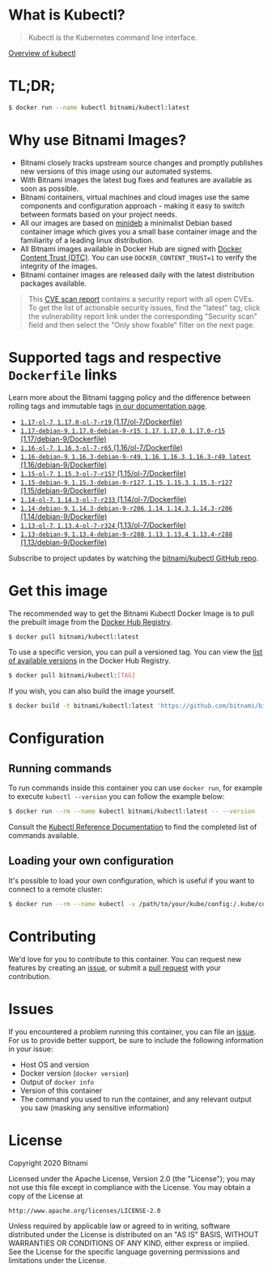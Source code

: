 
# What is Kubectl?

> Kubectl is the Kubernetes command line interface.

[Overview of kubectl](https://kubernetes.io/docs/reference/kubectl/overview/)

# TL;DR;

```bash
$ docker run --name kubectl bitnami/kubectl:latest
```

# Why use Bitnami Images?

* Bitnami closely tracks upstream source changes and promptly publishes new versions of this image using our automated systems.
* With Bitnami images the latest bug fixes and features are available as soon as possible.
* Bitnami containers, virtual machines and cloud images use the same components and configuration approach - making it easy to switch between formats based on your project needs.
* All our images are based on [minideb](https://github.com/bitnami/minideb) a minimalist Debian based container image which gives you a small base container image and the familiarity of a leading linux distribution.
* All Bitnami images available in Docker Hub are signed with [Docker Content Trust (DTC)](https://docs.docker.com/engine/security/trust/content_trust/). You can use `DOCKER_CONTENT_TRUST=1` to verify the integrity of the images.
* Bitnami container images are released daily with the latest distribution packages available.


> This [CVE scan report](https://quay.io/repository/bitnami/kubectl?tab=tags) contains a security report with all open CVEs. To get the list of actionable security issues, find the "latest" tag, click the vulnerability report link under the corresponding "Security scan" field and then select the "Only show fixable" filter on the next page.

# Supported tags and respective `Dockerfile` links

Learn more about the Bitnami tagging policy and the difference between rolling tags and immutable tags [in our documentation page](https://docs.bitnami.com/containers/how-to/understand-rolling-tags-containers/).


* [`1.17-ol-7`, `1.17.0-ol-7-r19` (1.17/ol-7/Dockerfile)](https://github.com/bitnami/bitnami-docker-kubectl/blob/1.17.0-ol-7-r19/1.17/ol-7/Dockerfile)
* [`1.17-debian-9`, `1.17.0-debian-9-r15`, `1.17`, `1.17.0`, `1.17.0-r15` (1.17/debian-9/Dockerfile)](https://github.com/bitnami/bitnami-docker-kubectl/blob/1.17.0-debian-9-r15/1.17/debian-9/Dockerfile)
* [`1.16-ol-7`, `1.16.3-ol-7-r65` (1.16/ol-7/Dockerfile)](https://github.com/bitnami/bitnami-docker-kubectl/blob/1.16.3-ol-7-r65/1.16/ol-7/Dockerfile)
* [`1.16-debian-9`, `1.16.3-debian-9-r49`, `1.16`, `1.16.3`, `1.16.3-r49`, `latest` (1.16/debian-9/Dockerfile)](https://github.com/bitnami/bitnami-docker-kubectl/blob/1.16.3-debian-9-r49/1.16/debian-9/Dockerfile)
* [`1.15-ol-7`, `1.15.3-ol-7-r157` (1.15/ol-7/Dockerfile)](https://github.com/bitnami/bitnami-docker-kubectl/blob/1.15.3-ol-7-r157/1.15/ol-7/Dockerfile)
* [`1.15-debian-9`, `1.15.3-debian-9-r127`, `1.15`, `1.15.3`, `1.15.3-r127` (1.15/debian-9/Dockerfile)](https://github.com/bitnami/bitnami-docker-kubectl/blob/1.15.3-debian-9-r127/1.15/debian-9/Dockerfile)
* [`1.14-ol-7`, `1.14.3-ol-7-r233` (1.14/ol-7/Dockerfile)](https://github.com/bitnami/bitnami-docker-kubectl/blob/1.14.3-ol-7-r233/1.14/ol-7/Dockerfile)
* [`1.14-debian-9`, `1.14.3-debian-9-r206`, `1.14`, `1.14.3`, `1.14.3-r206` (1.14/debian-9/Dockerfile)](https://github.com/bitnami/bitnami-docker-kubectl/blob/1.14.3-debian-9-r206/1.14/debian-9/Dockerfile)
* [`1.13-ol-7`, `1.13.4-ol-7-r324` (1.13/ol-7/Dockerfile)](https://github.com/bitnami/bitnami-docker-kubectl/blob/1.13.4-ol-7-r324/1.13/ol-7/Dockerfile)
* [`1.13-debian-9`, `1.13.4-debian-9-r288`, `1.13`, `1.13.4`, `1.13.4-r288` (1.13/debian-9/Dockerfile)](https://github.com/bitnami/bitnami-docker-kubectl/blob/1.13.4-debian-9-r288/1.13/debian-9/Dockerfile)

Subscribe to project updates by watching the [bitnami/kubectl GitHub repo](https://github.com/bitnami/bitnami-docker-kubectl).

# Get this image

The recommended way to get the Bitnami Kubectl Docker Image is to pull the prebuilt image from the [Docker Hub Registry](https://hub.docker.com/r/bitnami/kubectl).

```bash
$ docker pull bitnami/kubectl:latest
```

To use a specific version, you can pull a versioned tag. You can view the [list of available versions](https://hub.docker.com/r/bitnami/kubectl/tags/) in the Docker Hub Registry.

```bash
$ docker pull bitnami/kubectl:[TAG]
```

If you wish, you can also build the image yourself.

```bash
$ docker build -t bitnami/kubectl:latest 'https://github.com/bitnami/bitnami-docker-kubectl.git#master:1.16/debian-9'
```

# Configuration

## Running commands

To run commands inside this container you can use `docker run`, for example to execute `kubectl --version` you can follow the example below:

```bash
$ docker run --rm --name kubectl bitnami/kubectl:latest -- --version
```

Consult the [Kubectl Reference Documentation](https://kubernetes.io/docs/reference/generated/kubectl/kubectl-commands) to find the completed list of commands available.

## Loading your own configuration

It's possible to load your own configuration, which is useful if you want to connect to a remote cluster:

```bash
$ docker run --rm --name kubectl -v /path/to/your/kube/config:/.kube/config bitnami/kubectl:latest
```

# Contributing

We'd love for you to contribute to this container. You can request new features by creating an [issue](https://github.com/bitnami/bitnami-docker-kubectl/issues), or submit a [pull request](https://github.com/bitnami/bitnami-docker-kubectl/pulls) with your contribution.

# Issues

If you encountered a problem running this container, you can file an [issue](https://github.com/bitnami/bitnami-docker-kubectl/issues). For us to provide better support, be sure to include the following information in your issue:

- Host OS and version
- Docker version (`docker version`)
- Output of `docker info`
- Version of this container
- The command you used to run the container, and any relevant output you saw (masking any sensitive information)

# License

Copyright 2020 Bitnami

Licensed under the Apache License, Version 2.0 (the "License");
you may not use this file except in compliance with the License.
You may obtain a copy of the License at

    http://www.apache.org/licenses/LICENSE-2.0

Unless required by applicable law or agreed to in writing, software
distributed under the License is distributed on an "AS IS" BASIS,
WITHOUT WARRANTIES OR CONDITIONS OF ANY KIND, either express or implied.
See the License for the specific language governing permissions and
limitations under the License.
